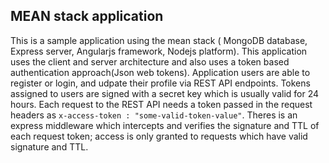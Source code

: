 ##  MEAN  stack application
This is a sample application using the mean stack ( MongoDB database, Express server, Angularjs framework, Nodejs platform). 
This application uses the client and server architecture and also uses a token based authentication approach(Json web tokens). 
Application users are able to register or login, and udpate their profile via REST API endpoints. Tokens assigned to users are
signed with a secret key which is usually valid for 24 hours. Each request to the REST API needs a token passed in the request
headers as ``` x-access-token : "some-valid-token-value" ```. Theres is an express middleware which intercepts and verifies the
signature and TTL of each request token; access is only granted to requests which have valid signature and TTL.
